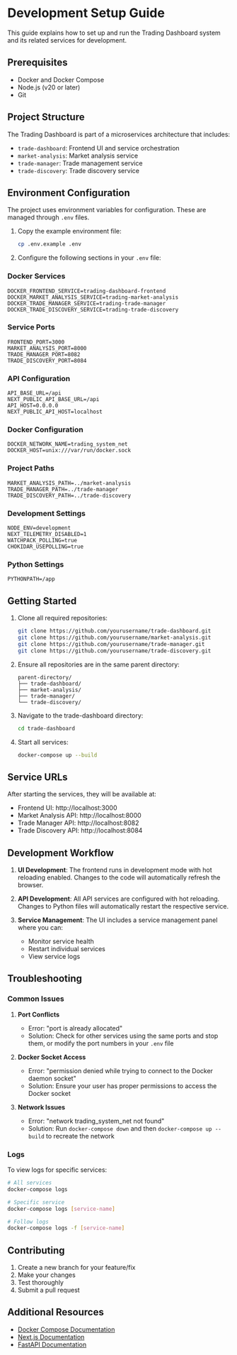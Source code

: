 # Development Setup Guide

This guide explains how to set up and run the Trading Dashboard system and its related services for development.

## Prerequisites

- Docker and Docker Compose
- Node.js (v20 or later)
- Git

## Project Structure

The Trading Dashboard is part of a microservices architecture that includes:

- `trade-dashboard`: Frontend UI and service orchestration
- `market-analysis`: Market analysis service
- `trade-manager`: Trade management service
- `trade-discovery`: Trade discovery service

## Environment Configuration

The project uses environment variables for configuration. These are managed through `.env` files.

1. Copy the example environment file:
   ```bash
   cp .env.example .env
   ```

2. Configure the following sections in your `.env` file:

### Docker Services
```env
DOCKER_FRONTEND_SERVICE=trading-dashboard-frontend
DOCKER_MARKET_ANALYSIS_SERVICE=trading-market-analysis
DOCKER_TRADE_MANAGER_SERVICE=trading-trade-manager
DOCKER_TRADE_DISCOVERY_SERVICE=trading-trade-discovery
```

### Service Ports
```env
FRONTEND_PORT=3000
MARKET_ANALYSIS_PORT=8000
TRADE_MANAGER_PORT=8082
TRADE_DISCOVERY_PORT=8084
```

### API Configuration
```env
API_BASE_URL=/api
NEXT_PUBLIC_API_BASE_URL=/api
API_HOST=0.0.0.0
NEXT_PUBLIC_API_HOST=localhost
```

### Docker Configuration
```env
DOCKER_NETWORK_NAME=trading_system_net
DOCKER_HOST=unix:///var/run/docker.sock
```

### Project Paths
```env
MARKET_ANALYSIS_PATH=../market-analysis
TRADE_MANAGER_PATH=../trade-manager
TRADE_DISCOVERY_PATH=../trade-discovery
```

### Development Settings
```env
NODE_ENV=development
NEXT_TELEMETRY_DISABLED=1
WATCHPACK_POLLING=true
CHOKIDAR_USEPOLLING=true
```

### Python Settings
```env
PYTHONPATH=/app
```

## Getting Started

1. Clone all required repositories:
   ```bash
   git clone https://github.com/yourusername/trade-dashboard.git
   git clone https://github.com/yourusername/market-analysis.git
   git clone https://github.com/yourusername/trade-manager.git
   git clone https://github.com/yourusername/trade-discovery.git
   ```

2. Ensure all repositories are in the same parent directory:
   ```
   parent-directory/
   ├── trade-dashboard/
   ├── market-analysis/
   ├── trade-manager/
   └── trade-discovery/
   ```

3. Navigate to the trade-dashboard directory:
   ```bash
   cd trade-dashboard
   ```

4. Start all services:
   ```bash
   docker-compose up --build
   ```

## Service URLs

After starting the services, they will be available at:

- Frontend UI: http://localhost:3000
- Market Analysis API: http://localhost:8000
- Trade Manager API: http://localhost:8082
- Trade Discovery API: http://localhost:8084

## Development Workflow

1. **UI Development**: The frontend runs in development mode with hot reloading enabled. Changes to the code will automatically refresh the browser.

2. **API Development**: All API services are configured with hot reloading. Changes to Python files will automatically restart the respective service.

3. **Service Management**: The UI includes a service management panel where you can:
   - Monitor service health
   - Restart individual services
   - View service logs

## Troubleshooting

### Common Issues

1. **Port Conflicts**
   - Error: "port is already allocated"
   - Solution: Check for other services using the same ports and stop them, or modify the port numbers in your `.env` file

2. **Docker Socket Access**
   - Error: "permission denied while trying to connect to the Docker daemon socket"
   - Solution: Ensure your user has proper permissions to access the Docker socket

3. **Network Issues**
   - Error: "network trading_system_net not found"
   - Solution: Run `docker-compose down` and then `docker-compose up --build` to recreate the network

### Logs

To view logs for specific services:
```bash
# All services
docker-compose logs

# Specific service
docker-compose logs [service-name]

# Follow logs
docker-compose logs -f [service-name]
```

## Contributing

1. Create a new branch for your feature/fix
2. Make your changes
3. Test thoroughly
4. Submit a pull request

## Additional Resources

- [Docker Compose Documentation](https://docs.docker.com/compose/)
- [Next.js Documentation](https://nextjs.org/docs)
- [FastAPI Documentation](https://fastapi.tiangolo.com/)
